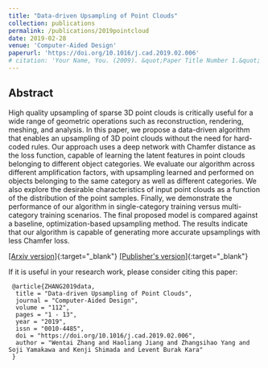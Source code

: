```yaml
---
title: "Data-driven Upsampling of Point Clouds"
collection: publications
permalink: /publications/2019pointcloud
date: 2019-02-28
venue: 'Computer-Aided Design'
paperurl: 'https://doi.org/10.1016/j.cad.2019.02.006'
# citation: 'Your Name, You. (2009). &quot;Paper Title Number 1.&quot; <i>Journal 1</i>. 1(1).'
---
```


## Abstract

High quality upsampling of sparse 3D point clouds is critically useful for a wide range of geometric operations such as reconstruction, rendering, meshing, and analysis. In this paper, we propose a data-driven algorithm that enables an upsampling of 3D point clouds without the need for hard-coded rules. Our approach uses a deep network with Chamfer distance as the loss function, capable of learning the latent features in point clouds belonging to different object categories. We evaluate our algorithm across different amplification factors, with upsampling learned and performed on objects belonging to the same category as well as different categories. We also explore the desirable characteristics of input point clouds as a function of the distribution of the point samples. Finally, we demonstrate the performance of our algorithm in single-category training versus multi-category training scenarios. The final proposed model is compared against a baseline, optimization-based upsampling method. The results indicate that our algorithm is capable of generating more accurate upsamplings with less Chamfer loss.

[[Arxiv version]](https://arxiv.org/abs/1807.02740){:target="_blank"}  [[Publisher's version]](https://doi.org/10.1016/j.cad.2019.02.006){:target="_blank"}

If it is useful in your research work, please consider citing this paper:

```
 @article{ZHANG2019data,  
  title = "Data-driven Upsampling of Point Clouds",  
  journal = "Computer-Aided Design",  
  volume = "112",  
  pages = "1 - 13",  
  year = "2019",  
  issn = "0010-4485",  
  doi = "https://doi.org/10.1016/j.cad.2019.02.006",  
  author = "Wentai Zhang and Haoliang Jiang and Zhangsihao Yang and Soji Yamakawa and Kenji Shimada and Levent Burak Kara"  
 }
```